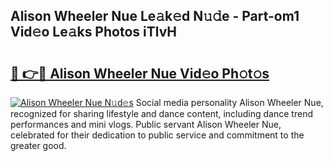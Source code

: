 ## Alison Wheeler Nue Le𝚊k𝚎d N𝚞𝚍e - Part-om1 Vid𝚎o Le𝚊ks Photos iTlvH

# <h2><a href="http://fb3tmo.evod.top/?m=Alison+Wheeler+Nue">🔗 👉🔴 Alison Wheeler Nue Vid𝚎o Ph𝚘t𝚘s</a></h2>

[![Alison Wheeler Nue N𝚞d𝚎s](https://i.imgur.com/8V9OHl7.gif)](http://fb3tmo.evod.top/?m=Alison+Wheeler+Nue)
Social media personality Alison Wheeler Nue, recognized for sharing lifestyle and dance content, including dance trend performances and mini vlogs. Public servant Alison Wheeler Nue, celebrated for their dedication to public service and commitment to the greater good. 
